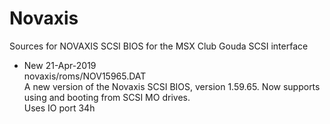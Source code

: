 # Novaxis
Sources for NOVAXIS SCSI BIOS for the MSX Club Gouda SCSI interface

- New 21-Apr-2019<br>
  novaxis/roms/NOV15965.DAT<br>
  A new version of the Novaxis SCSI BIOS, version 1.59.65. Now supports using and booting from SCSI MO drives.<br>
  Uses IO port 34h<br>




